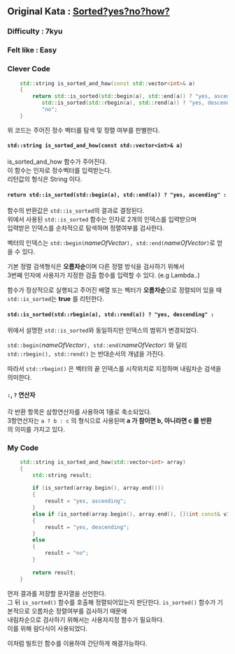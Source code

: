 ## Original Kata : [Sorted?yes?no?how?](https://www.codewars.com/kata/580a4734d6df748060000045)  

### Difficulty : 7kyu  
### Felt like : Easy  

### Clever Code
``` C++
    std::string is_sorted_and_how(const std::vector<int>& a)
    {
        return std::is_sorted(std::begin(a), std::end(a)) ? "yes, ascending" :
           std::is_sorted(std::rbegin(a), std::rend(a)) ? "yes, descending" :
           "no";
    }
```

위 코드는 주어진 정수 벡터를 탐색 및 정렬 여부를 판별한다.  
  
#### `std::string is_sorted_and_how(const std::vector<int>& a)`
is_sorted_and_how 함수가 주어진다.  
이 함수는 인자로 정수벡터를 입력받는다.  
리턴값의 형식은 String 이다.  
   
#### `return std::is_sorted(std::begin(a), std::end(a)) ? "yes, ascending" :`
함수의 반환값은 `std::is_sorted`의 결과로 결정된다.  
위에서 사용된 `std::is_sorted` 함수는 인자로 2개의 인덱스를 입력받으며  
입력받은 인덱스를 순차적으로 탐색하며 정렬여부를 검사한다.  

벡터의 인덱스는 `std::begin(`*nameOfVector*`), std::end(`*nameOfVector*`)`로 얻을 수 있다.  

기본 정렬 검색형식은 **오름차순**이며 다른 정렬 방식을 검사하기 위해서  
3번째 인자에 사용자가 지정한 검출 함수를 입력할 수 있다. (e.g Lambda..)  

함수가 정상적으로 실행되고 주어진 배열 또는 벡터가 **오름차순**으로 정렬되어 있을 때  
`std::is_sorted`는 **true** 를 리턴한다.

#### `std::is_sorted(std::rbegin(a), std::rend(a)) ? "yes, descending" :`  
위에서 설명한 `std::is_sorted`와 동일하지만 인덱스의 범위가 변경되었다.  

`std::begin(`*nameOfVector*`), std::end(`*nameOfVector*`)` 와 달리 `std::rbegin(), std::rend()` 는 반대순서의 개념을 가진다.  

따라서 `std::rbegin()` 은 벡터의 끝 인덱스를 시작위치로 지정하며 내림차순 검색을 의미한다.  

#### `:`, `?` 연산자  
각 반환 항목은 삼항연산자를 사용하여 1줄로 축소되었다.  
3항연산자는 `a ? b : c` 의 형식으로 사용된며 **a 가 참이면 b, 아니라면 c 를 반환**  
의 의미를 가지고 있다.  

### My Code  
``` C++
    std::string is_sorted_and_how(std::vector<int> array)
    {
        std::string result;
    
        if (is_sorted(array.begin(), array.end()))
        {
            result = "yes, ascending";
        }
        else if (is_sorted(array.begin(), array.end(), [](int const& v1, int const& v2) {return v1 > v2;}))
        {
            result = "yes, descending";
        }
        else
        {
            result = "no";
        }
    
        return result;
    }
```

먼저 결과를 저장할 문자열을 선언한다.  
그 뒤 `is_sorted()` 함수를 호출해 정렬되어있는지 판단한다.
`is_sorted()` 함수가 기본적으로 오름차순 정렬여부를 검사하기 때문에  
내림차순으로 검사하기 위해서는 사용자지정 함수가 필요하다.  
이를 위해 람다식이 사용되었다.  

이처럼 빌트인 함수를 이용하여 간단하게 해결가능하다.  